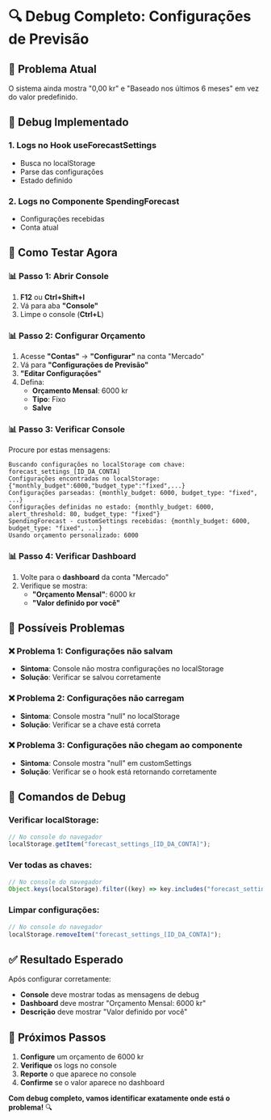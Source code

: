 # 🔍 Debug Completo: Configurações de Previsão

## 🎯 **Problema Atual**

O sistema ainda mostra "0,00 kr" e "Baseado nos últimos 6 meses" em vez do valor predefinido.

## 🔧 **Debug Implementado**

### **1. Logs no Hook useForecastSettings**

- Busca no localStorage
- Parse das configurações
- Estado definido

### **2. Logs no Componente SpendingForecast**

- Configurações recebidas
- Conta atual

## 🚀 **Como Testar Agora**

### **📊 Passo 1: Abrir Console**

1. **F12** ou **Ctrl+Shift+I**
2. Vá para aba **"Console"**
3. Limpe o console (**Ctrl+L**)

### **📊 Passo 2: Configurar Orçamento**

1. Acesse **"Contas"** → **"Configurar"** na conta "Mercado"
2. Vá para **"Configurações de Previsão"**
3. **"Editar Configurações"**
4. Defina:
   - **Orçamento Mensal**: 6000 kr
   - **Tipo**: Fixo
   - **Salve**

### **📊 Passo 3: Verificar Console**

Procure por estas mensagens:

```
Buscando configurações no localStorage com chave: forecast_settings_[ID_DA_CONTA]
Configurações encontradas no localStorage: {"monthly_budget":6000,"budget_type":"fixed",...}
Configurações parseadas: {monthly_budget: 6000, budget_type: "fixed", ...}
Configurações definidas no estado: {monthly_budget: 6000, alert_threshold: 80, budget_type: "fixed"}
SpendingForecast - customSettings recebidas: {monthly_budget: 6000, budget_type: "fixed", ...}
Usando orçamento personalizado: 6000
```

### **📊 Passo 4: Verificar Dashboard**

1. Volte para o **dashboard** da conta "Mercado"
2. Verifique se mostra:
   - **"Orçamento Mensal"**: 6000 kr
   - **"Valor definido por você"**

## 🔧 **Possíveis Problemas**

### **❌ Problema 1: Configurações não salvam**

- **Sintoma**: Console não mostra configurações no localStorage
- **Solução**: Verificar se salvou corretamente

### **❌ Problema 2: Configurações não carregam**

- **Sintoma**: Console mostra "null" no localStorage
- **Solução**: Verificar se a chave está correta

### **❌ Problema 3: Configurações não chegam ao componente**

- **Sintoma**: Console mostra "null" em customSettings
- **Solução**: Verificar se o hook está retornando corretamente

## 🎯 **Comandos de Debug**

### **Verificar localStorage:**

```javascript
// No console do navegador
localStorage.getItem("forecast_settings_[ID_DA_CONTA]");
```

### **Ver todas as chaves:**

```javascript
// No console do navegador
Object.keys(localStorage).filter((key) => key.includes("forecast_settings"));
```

### **Limpar configurações:**

```javascript
// No console do navegador
localStorage.removeItem("forecast_settings_[ID_DA_CONTA]");
```

## ✅ **Resultado Esperado**

Após configurar corretamente:

- **Console** deve mostrar todas as mensagens de debug
- **Dashboard** deve mostrar "Orçamento Mensal: 6000 kr"
- **Descrição** deve mostrar "Valor definido por você"

## 🚀 **Próximos Passos**

1. **Configure** um orçamento de 6000 kr
2. **Verifique** os logs no console
3. **Reporte** o que aparece no console
4. **Confirme** se o valor aparece no dashboard

**Com debug completo, vamos identificar exatamente onde está o problema!** 🔍
